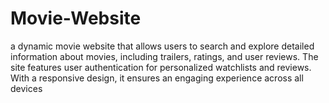 # Movie-Website
a dynamic movie website that allows users to search and explore detailed information about movies, including trailers, ratings, and user reviews. The site features user authentication for personalized watchlists and reviews. With a responsive design, it ensures an engaging experience across all devices
